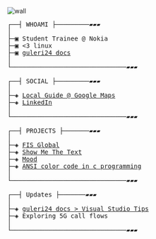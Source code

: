 ![wall](https://user-images.githubusercontent.com/43719098/213900767-88d79fc6-c305-4cdb-8e80-faaef1242592.jpg)



<pre>
┌──┤ WHOAMI ├─────────▰▰▰
│
├─▣ Student Trainee @ Nokia
├─▣ <3 linux
├─▣ <a href="https://guleri24.github.io/guleri24-docs/">guleri24 docs</a>
│
└───────────────────────────────▰▰▰

┌──┤ SOCIAL ├─────────▰▰▰
│
├─◈ <a href="https://www.google.com/maps/contrib/101233050070952207820/">Local Guide @ Google Maps</a>
├─◈ <a href="https://www.linkedin.com/in/abhishek-guleri-058161162/">LinkedIn</a>
│
└───────────────────────────────▰▰▰

┌──┤ PROJECTS ├───────▰▰▰
│
├─◈ <a href="https://github.com/Guleri24/FIS-Global">FIS Global</a>
├─◈ <a href="https://github.com/Guleri24/show-me-the-text">Show Me The Text</a>
├─◈ <a href="https://github.com/Guleri24/Mood">Mood</a>
├─◈ <a href="https://github.com/Guleri24/ANSI-color-code-in-c-programming">ANSI color code in c programming</a>
│
└───────────────────────────────▰▰▰

┌──┤ Updates ├───────▰▰▰
│
├─◈ <a href="https://guleri24.github.io/guleri24-docs/a_linux_user_in_pain/visual_studio_tips.html">guleri24 docs > Visual Studio Tips</a>
├─◈ Exploring 5G call flows
│
└───────────────────────────────▰▰▰
</pre>

